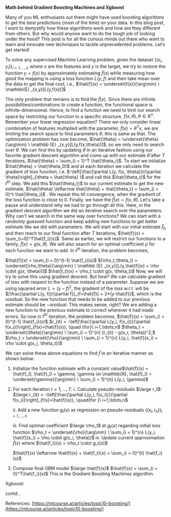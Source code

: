 **Math behind Gradient Boosting Machines and Xgboost**

Many of you ML enthusiasts out there might have used boosting algorithms to get the best predictions (most of the time) on your data. In this blog post, I want to demystify how these algorithms work and how are they different from others. But why would anyone want to do the tough job of looking under the hood? This post is for all the curious minds out there who want to learn and innovate new techniques to tackle unprecedented problems. Let’s get started!

To solve any supervised Machine Learning problem, given the dataset $\left\{ (x_i, y_i) \right\}_{i=1, \ldots,n}$ where $x$ are the features and $y$ is the target, we try to restore the function $y = f(x)$ by approximately estimating $\hat{f}(x)$ while measuring how good the mapping is using a loss function $L(y,f)$ and then take mean over the data to get the final cost, i.e., 
$\hat{f}(x) = \underset{f(x)}{\arg\min} \ \mathbb{E} _{x,y}[L(y,f(x))]$

The only problem that remains is to find the $\hat{f}(x)$. Since there are infinite possibilities/combinations to create a function, the functional space is infinite-dimensional. Hence, to find a function we need to limit our search space by restricting our function to a specific structure, $f(x,\theta), \theta \in \mathbb{R}^n$. Remember your linear regression equation? There we only consider linear combination of features multiplied with the parameter, $\hat{f}(x) = \theta^Tx$, we are limiting the search space to find parameters $\theta$, this is same as that. The optimization problem has now become,
$\hat{\theta} = \underset{\theta}{\arg\min} \ \mathbb {E} _{x,y}[L(y,f(x,\theta))]$, so we only need to search over $\theta$. 
We can find this by updating $\theta$  in an iterative fashion using our favorite gradient descent algorithm and come up with our estimate $\hat{\theta}$ after $T$ iterations, $\hat{\theta} = \sum_{i = 1}^T \hat{\theta_i}$. To start we initialize $\hat{\theta} = \hat{\theta_0}$ and at each iteration we calculate the gradient of loss function, i.e. $-\left[\frac{\partial L(y, f(x, \theta))}{\partial \theta}\right]_{\theta = \hat{\theta} }$ and call this $\hat{\theta_t}$ for the $t^{th}$  step. We add this $\hat{\theta_t}$ to our current estimate to get the new estimate, $\hat{\theta} \leftarrow \hat{\theta} + \hat{\theta_t} = \sum_{i = 0}^t \hat{\theta_i}$ . We repeat this till convergence, when the gradient of the loss function is close to 0. Finally, we have the $\hat{f}(x) = f(x, \hat{\theta})$.
Let's take a pause and understand why we had to go through all this. Here, in the gradient descent algorithm we did an iterative search over the parameters. Why can't we search in the same way over functions? We can start with a randomly guessed function and keep adding new functions to get better estimate like we did with parameters. We will start with our initial estimate $\hat{f}_0$  and then reach to our final function after $T$ iterations, $\hat{f}(x) = \sum_{i=0}^T\hat{f_i}(x)$.
Same as earlier, we will restrict our functions to a family, $\hat{f}(x) = g(x,\theta)$. We will also search for an optimal coefficient $\rho$ for each function we want to add. In  $t^{th}$ iteration, the problem becomes,

$\hat{f}(x) = \sum_{i = 0}^{t-1} \hat{f_i}(x)$
$(\rho_t,\theta_t) = \underset{\rho,\theta}{\arg\min} \ \mathbb {E} _{x,y}[L(y,\hat{f}(x) + \rho \cdot g(x, \theta))]$
$\hat{f_t}(x) = \rho_t \cdot g(x, \theta_t)$
Now, we will try to solve this using gradient descent. But how? We can calculate gradient of loss with respect to the function instead of a parameter. Suppose we are using squared error $L = (y-f)^2$, the gradient of the loss w.r.t. will be $[\frac{\partial L(y, f)}{\partial f}]_{f=\hat{f}} = 2*(y-\hat{f})$, which is the $residual$. So the new function that needs to be added to our previous estimate should be $-residual$. This makes sense, right? We are adding a new function to the previous estimate to correct wherever it had made errors. So now in  $t^{th}$ iteration, the problem becomes,
$\hat{f}(x) = \sum_{i = 0}^{t-1} \hat{f_i}(x)$
$r_{it} = -\left[\frac{\partial L(y_i, f(x_i))}{\partial f(x_i)}\right]_{f(x)=\hat{f}(x)}, \quad {for}\ i=1,\ldots,n$
$\theta_t = \underset{\theta}{\arg\min} \ \sum_{i = 1}^{n} (r_{it} - g(x_i, \theta))^2,$
$\rho_t = \underset{\rho}{\arg\min} \ \sum_{i = 1}^{n} L(y_i, \hat{f}(x_i) + \rho \cdot g(x_i, \theta_t))$

We can solve these above equations to find $\hat{f}$ in an iterative manner as shown below:
1. Initialize the function estimate with a constant value$\hat{f}(x) = \hat{f}_0, \hat{f}_0 = \gamma, \gamma \in \mathbb{R}, \hat{f}_0 = \underset{\gamma}{\arg\min} \ \sum_{i = 1}^{n} L(y_i, \gamma)$</li>
2. For each iteration $t = 1, \dots, T$:
	i. Calculate pseudo-residuals $\large r_t$:
	 $\large r_{it} = -\left[\frac{\partial L(y_i, f(x_i))}{\partial f(x_i)}\right]_{f(x)=\hat{f}(x)}, \quad{for }\ i=1,\ldots,n$</li>
	ii. Add a new function $g_t(x)$ as regression on pseudo-residuals $\left\{ (x_i, r_{it}) \right\}_{i=1, \ldots,n}$</li>

	iii. Find optimal coefficient $\large \rho_t$ at $g_t(x)$ regarding initial loss function
	$\rho_t = \underset{\rho}{\arg\min} \ \sum_{i = 1}^{n} L(y_i, \hat{f}(x_i) + \rho \cdot g(x_i, \theta))$
	iv. Update current approximation $\hat{f}(x)$ where $\hat{f_t}(x) = \rho_t \cdot g_t(x)$

      $\hat{f}(x) \leftarrow \hat{f}(x) + \hat{f_t}(x) = \sum_{i = 0}^{t}   \hat{f_i}(x)$
3. Compose final GBM model $\large \hat{f}(x)$
$\hat{f}(x) = \sum_{i = 0}^T\hat{f_i}(x)$
This is the Gradient Boosting Machines algorithm.

Xgboost:

contd..


References:
[https://mlcourse.ai/articles/topic10-boosting/](https://mlcourse.ai/articles/topic10-boosting/)
